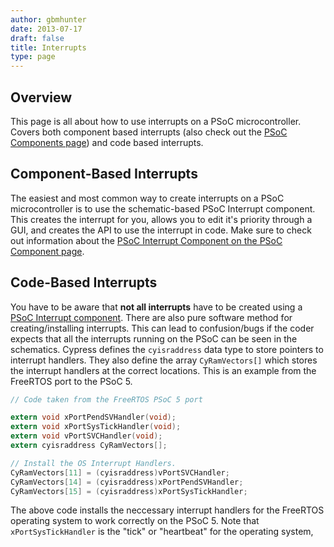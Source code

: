 ```yaml
---
author: gbmhunter
date: 2013-07-17
draft: false
title: Interrupts
type: page
---
```


## Overview

This page is all about how to use interrupts on a PSoC microcontroller. Covers both component based interrupts (also check out the [PSoC Components page](/programming/microcontrollers/psoc/components)) and code based interrupts.

## Component-Based Interrupts

The easiest and most common way to create interrupts on a PSoC microcontroller is to use the schematic-based PSoC Interrupt component. This creates the interrupt for you, allows you to edit it's priority through a GUI, and creates the API to use the interrupt in code. Make sure to check out information about the [PSoC Interrupt Component on the PSoC Component page](/programming/microcontrollers/psoc/components#interrupts).

## Code-Based Interrupts

You have to be aware that **not all interrupts** have to be created using a [PSoC Interrupt component](/programming/microcontrollers/psoc/components#interrupts). There are also pure software method for creating/installing interrupts. This can lead to confusion/bugs if the coder expects that all the interrupts running on the PSoC can be seen in the schematics. Cypress defines the `cyisraddress` data type to store pointers to interrupt handlers. They also define the array `CyRamVectors[]` which stores the interrupt handlers at the correct locations. This is an example from the FreeRTOS port to the PSoC 5.

```c
// Code taken from the FreeRTOS PSoC 5 port

extern void xPortPendSVHandler(void);
extern void xPortSysTickHandler(void);
extern void vPortSVCHandler(void);
extern cyisraddress CyRamVectors[];

// Install the OS Interrupt Handlers.
CyRamVectors[11] = (cyisraddress)vPortSVCHandler;
CyRamVectors[14] = (cyisraddress)xPortPendSVHandler;
CyRamVectors[15] = (cyisraddress)xPortSysTickHandler;
```

The above code installs the neccessary interrupt handlers for the FreeRTOS operating system to work correctly on the PSoC 5. Note that `xPortSysTickHandler` is the "tick" or "heartbeat" for the operating system,
